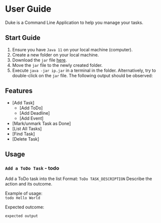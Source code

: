 # User Guide

Duke is a Command Line Application to help you manage your tasks.

## Start Guide

1. Ensure you have `Java 11` on your local machine (computer).
2. Create a new folder on your local machine.
3. Download the `jar` file [here](https://github.com/zicotjia/ip/releases/tag/A-Release).
4. Move the `jar` file to the newly created folder.
5. Execute `java -jar ip.jar` in a terminal in the folder. Alternatively, try to double-click on the `jar` file. The following output should be observed:

## Features 

* [Add Task]
  * [Add ToDo]
  * [Add Deadline]
  * [Add Event]
* [Mark/unmark Task as Done]
* [List All Tasks]
* [Find Task]
* [Delete Task]

## Usage

### `Add a ToDo Task` - todo
Add a ToDo task into the list
Format: `ToDo TASK_DESCRIPTION`
Describe the action and its outcome.

Example of usage: 
<br>
`todo Hello World`

Expected outcome:


```
expected output
```
